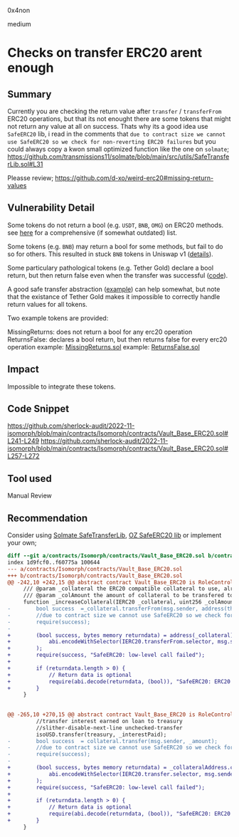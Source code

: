 0x4non

medium

# Checks on transfer ERC20 arent enough

## Summary
Currently you are checking the return value after `transfer` / `transferFrom` ERC20 operations, but that its not enought there are some tokens that might not return any value at all on success.
Thats why its a good idea use `SafeERC20` lib, i read in the comments that `due to contract size we cannot use SafeERC20 so we check for non-reverting ERC20 failures` but you could always copy a kwon small optimized function like the one on `solmate`;
https://github.com/transmissions11/solmate/blob/main/src/utils/SafeTransferLib.sol#L31

Pleasse review;
https://github.com/d-xo/weird-erc20#missing-return-values

## Vulnerability Detail
Some tokens do not return a bool (e.g. `USDT`, `BNB`, `OMG`) on ERC20 methods. see [here](https://gist.githubusercontent.com/lukas-berlin/f587086f139df93d22987049f3d8ebd2/raw/1f937dc8eb1d6018da59881cbc633e01c0286fb0/Tokens%20missing%20return%20values%20in%20transfer) for a comprehensive (if somewhat outdated) list.

Some tokens (e.g. `BNB`) may return a bool for some methods, but fail to do so for others. This resulted in stuck `BNB` tokens in Uniswap v1 ([details](https://mobile.twitter.com/UniswapProtocol/status/1072286773554876416)).

Some particulary pathological tokens (e.g. Tether Gold) declare a bool return, but then return false even when the transfer was successful ([code](https://etherscan.io/address/0x4922a015c4407f87432b179bb209e125432e4a2a#code)).

A good safe transfer abstraction ([example](https://github.com/Uniswap/uniswap-v2-core/blob/4dd59067c76dea4a0e8e4bfdda41877a6b16dedc/contracts/UniswapV2Pair.sol#L44)) can help somewhat, but note that the existance of Tether Gold makes it impossible to correctly handle return values for all tokens.

Two example tokens are provided:

MissingReturns: does not return a bool for any erc20 operation
ReturnsFalse: declares a bool return, but then returns false for every erc20 operation
example: [MissingReturns.sol](https://github.com/d-xo/weird-erc20/blob/main/src/MissingReturns.sol)
example: [ReturnsFalse.sol](https://github.com/d-xo/weird-erc20/blob/main/src/ReturnsFalse.sol)

## Impact
Impossible to integrate these tokens.

## Code Snippet
https://github.com/sherlock-audit/2022-11-isomorph/blob/main/contracts/Isomorph/contracts/Vault_Base_ERC20.sol#L241-L249
https://github.com/sherlock-audit/2022-11-isomorph/blob/main/contracts/Isomorph/contracts/Vault_Base_ERC20.sol#L257-L272


## Tool used
Manual Review

## Recommendation
Consider using [Solmate SafeTransferLib](https://github.com/transmissions11/solmate/blob/main/src/utils/SafeTransferLib.sol#L31), [OZ SafeERC20 lib](https://github.com/OpenZeppelin/openzeppelin-contracts/blob/master/contracts/token/ERC20/utils/SafeERC20.sol) or implement your own;

```diff
diff --git a/contracts/Isomorph/contracts/Vault_Base_ERC20.sol b/contracts/Isomorph/contracts/Vault_Base_ERC20.sol
index 1d9fcf0..f60775a 100644
--- a/contracts/Isomorph/contracts/Vault_Base_ERC20.sol
+++ b/contracts/Isomorph/contracts/Vault_Base_ERC20.sol
@@ -242,10 +242,15 @@ abstract contract Vault_Base_ERC20 is RoleControl(VAULT_TIME_DELAY), Pausable {
     /// @param _collateral the ERC20 compatible collateral to use, already set up in another function
     /// @param _colAmount the amount of collateral to be transfered to the vault. 
     function _increaseCollateral(IERC20 _collateral, uint256 _colAmount) internal {
-        bool success  =_collateral.transferFrom(msg.sender, address(this), _colAmount);
-        //due to contract size we cannot use SafeERC20 so we check for non-reverting ERC20 failures
-        require(success);
-        
+        (bool success, bytes memory returndata) = address(_collateral).call(
+            abi.encodeWithSelector(IERC20.transferFrom.selector, msg.sender, address(this), _colAmount)            
+        );
+        require(success, "SafeERC20: low-level call failed");
+         
+        if (returndata.length > 0) {
+            // Return data is optional
+            require(abi.decode(returndata, (bool)), "SafeERC20: ERC20 operation did not succeed");
+        }
     }
 
     
@@ -265,10 +270,15 @@ abstract contract Vault_Base_ERC20 is RoleControl(VAULT_TIME_DELAY), Pausable {
         //transfer interest earned on loan to treasury
         //slither-disable-next-line unchecked-transfer
         isoUSD.transfer(treasury, _interestPaid);
-        bool success  = collateral.transfer(msg.sender, _amount);
-        //due to contract size we cannot use SafeERC20 so we check for non-reverting ERC20 failures
-        require(success);
-        
+        (bool success, bytes memory returndata) = _collateralAddress.call(
+            abi.encodeWithSelector(IERC20.transfer.selector, msg.sender,  _amount)            
+        );
+        require(success, "SafeERC20: low-level call failed");
+         
+        if (returndata.length > 0) {
+            // Return data is optional
+            require(abi.decode(returndata, (bool)), "SafeERC20: ERC20 operation did not succeed");
+        }        
     }
```